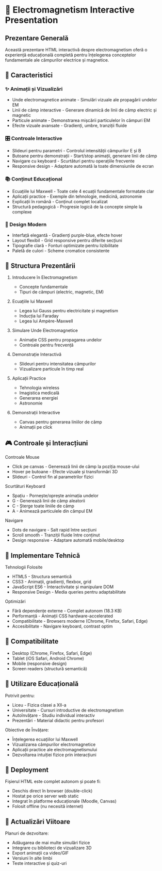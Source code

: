 # 🌟 Electromagnetism Interactive Presentation

## Prezentare Generală

Această prezentare HTML interactivă despre electromagnetism oferă o experiență educațională completă pentru înțelegerea conceptelor fundamentale ale câmpurilor electrice și magnetice.

## 🚀 Caracteristici

### ✨ Animații și Vizualizări
- Unde electromagnetice animate - Simulări vizuale ale propagării undelor EM
- Linii de câmp interactive - Generare dinamică de linii de câmp electric și magnetic  
- Particule animate - Demonstrarea mișcării particulelor în câmpuri EM
- Efecte vizuale avansate - Gradienți, umbre, tranziții fluide

### 🎛️ Controale Interactive
- Slideuri pentru parametri - Controlul intensității câmpurilor E și B
- Butoane pentru demonstrații - Start/stop animații, generare linii de câmp
- Navigare cu keyboard - Scurtături pentru operațiile frecvente
- Responsive design - Adaptare automată la toate dimensiunile de ecran

### 📚 Conținut Educațional
- Ecuațiile lui Maxwell - Toate cele 4 ecuații fundamentale formatate clar
- Aplicații practice - Exemple din tehnologie, medicină, astronomie
- Explicații în română - Conținut complet localizat
- Structură pedagogică - Progresie logică de la concepte simple la complexe

### 🎨 Design Modern
- Interfață elegantă - Gradienți purple-blue, efecte hover
- Layout flexibil - Grid responsive pentru diferite secțiuni
- Tipografie clară - Fonturi optimizate pentru lizibilitate
- Paletă de culori - Scheme cromatice consistente

## 📖 Structura Prezentării

1. Introducere în Electromagnetism
   - Concepte fundamentale
   - Tipuri de câmpuri (electric, magnetic, EM)

2. Ecuațiile lui Maxwell 
   - Legea lui Gauss pentru electricitate și magnetism
   - Inducția lui Faraday
   - Legea lui Ampère-Maxwell

3. Simulare Unde Electromagnetice
   - Animație CSS pentru propagarea undelor
   - Controale pentru frecvență

4. Demonstrație Interactivă
   - Slideuri pentru intensitatea câmpurilor
   - Vizualizare particule în timp real

5. Aplicații Practice
   - Tehnologia wireless
   - Imagistica medicală  
   - Generarea energiei
   - Astronomie

6. Demonstrații Interactive
   - Canvas pentru generarea liniilor de câmp
   - Animații pe click

## 🎮 Controale și Interacțiuni

Controale Mouse
- Click pe canvas - Generează linii de câmp la poziția mouse-ului
- Hover pe butoane - Efecte vizuale și transformări 3D
- Slideuri - Control fin al parametrilor fizici

Scurtături Keyboard
- Spațiu - Pornește/oprește animația undelor
- G - Generează linii de câmp aleatorii
- C - Șterge toate liniile de câmp
- A - Animează particulele din câmpul EM

Navigare
- Dots de navigare - Salt rapid între secțiuni
- Scroll smooth - Tranziții fluide între conținut
- Design responsive - Adaptare automată mobile/desktop

## 🔧 Implementare Tehnică

Tehnologii Folosite
- HTML5 - Structura semantică
- CSS3 - Animații, gradienți, flexbox, grid
- JavaScript ES6 - Interactivitate și manipulare DOM
- Responsive Design - Media queries pentru adaptabilitate

Optimizări
- Fără dependențe externe - Complet autonom (18.3 KB)
- Performanță - Animații CSS hardware-accelerated
- Compatibilitate - Browsers moderne (Chrome, Firefox, Safari, Edge)
- Accesibilitate - Navigare keyboard, contrast optim

## 📱 Compatibilitate

- Desktop (Chrome, Firefox, Safari, Edge)
- Tablet (iOS Safari, Android Chrome)  
- Mobile (responsive design)
- Screen readers (structură semantică)

## 🎯 Utilizare Educațională

Potrivit pentru:
- Liceu - Fizica clasei a XII-a
- Universitate - Cursuri introductive de electromagnetism
- Autoînvățare - Studiu individual interactiv
- Prezentări - Material didactic pentru profesori

Obiective de Învățare:
- Înțelegerea ecuațiilor lui Maxwell
- Vizualizarea câmpurilor electromagnetice
- Aplicații practice ale electromagnetismului
- Dezvoltarea intuiției fizice prin interacțiuni

## 🚀 Deployment

Fișierul HTML este complet autonom și poate fi:
- Deschis direct în browser (double-click)
- Hostat pe orice server web static
- Integrat în platforme educaționale (Moodle, Canvas)
- Folosit offline (nu necesită internet)

## 🔄 Actualizări Viitoare

Planuri de dezvoltare:
- Adăugarea de mai multe simulări fizice
- Integrare cu biblioteci de vizualizare 3D
- Export animații ca video/GIF
- Versiuni în alte limbi
- Teste interactive și quiz-uri
